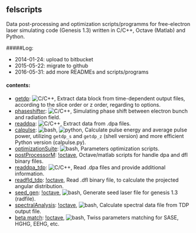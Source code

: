 ## felscripts

Data post-processing and optimization scripts/programms for free-electron laser simulating code (Genesis 1.3) written in C/C++, Octave (Matlab) and Python.

#####Log:
* 2014-01-24: upload to bitbucket
* 2015-05-22: migrate to github 
* 2016-05-31: add more READMEs and scripts/programs

#### contents:
* [getdp](/getdp): ![C/C++](https://img.shields.io/badge/C-C%2B%2B-brightgreen.svg), 
Extract data block from time-dependent output files, according to the slice order or z order, regarding to options. 
* [phaseshifter](/phaseshifter): ![C/C++](https://img.shields.io/badge/C-C%2B%2B-brightgreen.svg),
Simulating phase shift between electron bunch and radiation field.
* [readdpa](/readdpa): ![C/C++](https://img.shields.io/badge/C-C%2B%2B-brightgreen.svg), 
Extract data from .dpa files.
* [calpulse](/calpulse): ![bash](https://img.shields.io/badge/shell-bash-brightgreen.svg), ![python](https://img.shields.io/badge/python-2.7-brightgreen.svg), 
Calculate pulse energy and average pulse power, utilizing <code>getdp_s</code> and <code>getdp_z</code> (shell version) and more efficient Python version (calpulse.py).
* [optimizationSuite](/optimizationSuite): ![bash](https://img.shields.io/badge/shell-bash-brightgreen.svg), 
Parameters optimization scripts.
* [postProcessorM](/postProcessorM): [!octave](https://img.shields.io/badge/matlab-octave-brightgreen.svg),
Octave/matlab scripts for handle dpa and dfl binary files.
* [readdpa_tdp](/readdpa_tdp): ![C/C++](https://img.shields.io/badge/C-C%2B%2B-brightgreen.svg),
Read .dpa files and provide additional information.
* [readfld_tdp](/readfld_tdp): [!octave](https://img.shields.io/badge/matlab-octave-brightgreen.svg),
Read .dfl binary file, to calculate the projected angular distribution.
* [seed_gen](/seed_gen): [!octave](https://img.shields.io/badge/matlab-octave-brightgreen.svg), ![bash](https://img.shields.io/badge/shell-bash-brightgreen.svg),
Generate seed laser file for genesis 1.3 (radfile).
* [spectralAnalysis](/spectralAnalysis): [!octave](https://img.shields.io/badge/matlab-octave-brightgreen.svg), ![bash](https://img.shields.io/badge/shell-bash-brightgreen.svg),
Calculate spectral data file from TDP output file.
* [beta match](/beta_match): [!octave](https://img.shields.io/badge/matlab-octave-brightgreen.svg), ![bash](https://img.shields.io/badge/shell-bash-brightgreen.svg),
Twiss parameters matching for SASE, HGHG, EEHG, etc.




